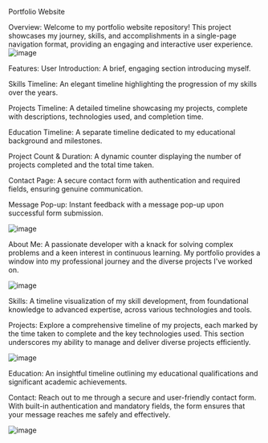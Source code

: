 Portfolio Website

Overview: 
Welcome to my portfolio website repository! This project showcases my journey, skills, and accomplishments in a single-page navigation format, providing an engaging and interactive user experience.
![image](https://github.com/POORANI4402/Portfolio/assets/130770609/0366ca7a-bc64-48c3-a3ef-1b4debcb04b1)

Features: 
User Introduction: A brief, engaging section introducing myself.

Skills Timeline: An elegant timeline highlighting the progression of my skills over the years.

Projects Timeline: A detailed timeline showcasing my projects, complete with descriptions, technologies used, and completion time.

Education Timeline: A separate timeline dedicated to my educational background and milestones.

Project Count & Duration: A dynamic counter displaying the number of projects completed and the total time taken.

Contact Page: A secure contact form with authentication and required fields, ensuring genuine communication.

Message Pop-up: Instant feedback with a message pop-up upon successful form submission.

![image](https://github.com/POORANI4402/Portfolio/assets/130770609/f4c91cff-6214-4f50-8d20-e71f83a8f369)


About Me: 
A passionate developer with a knack for solving complex problems and a keen interest in continuous learning. My portfolio provides a window into my professional journey and the diverse projects I've worked on.

![image](https://github.com/POORANI4402/Portfolio/assets/130770609/f89457bd-7831-481b-aa4b-4dcb18d2875e)


Skills: 
A timeline visualization of my skill development, from foundational knowledge to advanced expertise, across various technologies and tools.

Projects: 
Explore a comprehensive timeline of my projects, each marked by the time taken to complete and the key technologies used. This section underscores my ability to manage and deliver diverse projects efficiently.

![image](https://github.com/POORANI4402/Portfolio/assets/130770609/faf37829-71b2-443c-a274-1ce60f2fe32b)


Education: 
An insightful timeline outlining my educational qualifications and significant academic achievements.

Contact: 
Reach out to me through a secure and user-friendly contact form. With built-in authentication and mandatory fields, the form ensures that your message reaches me safely and effectively.

![image](https://github.com/POORANI4402/Portfolio/assets/130770609/7e9304ec-5bd7-4757-bd78-4be4abf78371)

